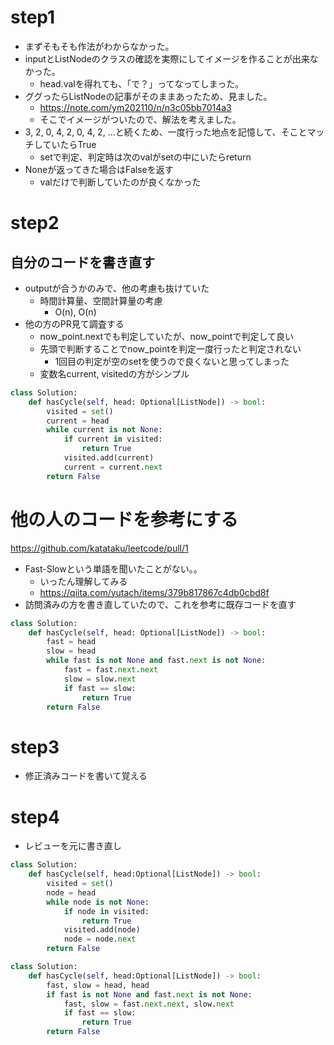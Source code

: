 # step1

- まずそもそも作法がわからなかった。
- inputとListNodeのクラスの確認を実際にしてイメージを作ることが出来なかった。
  - head.valを得れても、「で？」ってなってしまった。
- ググったらListNodeの記事がそのままあったため、見ました。
  - https://note.com/ym202110/n/n3c05bb7014a3
  - そこでイメージがついたので、解法を考えました。
- 3, 2, 0, 4, 2, 0, 4, 2, ...と続くため、一度行った地点を記憶して、そことマッチしていたらTrue
  - setで判定、判定時は次のvalがsetの中にいたらreturn
- Noneが返ってきた場合はFalseを返す
  - valだけで判断していたのが良くなかった

# step2
## 自分のコードを書き直す
- outputが合うかのみで、他の考慮も抜けていた
  - 時間計算量、空間計算量の考慮
    - O(n), O(n)
- 他の方のPR見て調査する
  - now_point.nextでも判定していたが、now_pointで判定して良い
  - 先頭で判断することでnow_pointを判定一度行ったと判定されない
    - 1回目の判定が空のsetを使うので良くないと思ってしまった
  - 変数名current, visitedの方がシンプル
  
```python
class Solution:
    def hasCycle(self, head: Optional[ListNode]) -> bool:
        visited = set()
        current = head
        while current is not None:
            if current in visited:
                return True
            visited.add(current)
            current = current.next
        return False

```
  
# 他の人のコードを参考にする
https://github.com/katataku/leetcode/pull/1

- Fast-Slowという単語を聞いたことがない。。
  - いったん理解してみる
  - https://qiita.com/yutach/items/379b817867c4db0cbd8f
- 訪問済みの方を書き直していたので、これを参考に既存コードを直す
```python
class Solution:
    def hasCycle(self, head: Optional[ListNode]) -> bool:
        fast = head
        slow = head
        while fast is not None and fast.next is not None:
            fast = fast.next.next
            slow = slow.next
            if fast == slow:
                return True
        return False

```

# step3

- 修正済みコードを書いて覚える

# step4

- レビューを元に書き直し

```python
class Solution:
    def hasCycle(self, head:Optional[ListNode]) -> bool:
        visited = set()
        node = head
        while node is not None:
            if node in visited:
                return True
            visited.add(node)
            node = node.next
        return False

```

```python
class Solution:
    def hasCycle(self, head:Optional[ListNode]) -> bool:
        fast, slow = head, head
        if fast is not None and fast.next is not None:
            fast, slow = fast.next.next, slow.next
            if fast == slow:
                return True
        return False
        
```